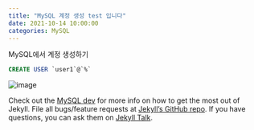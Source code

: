 ```yaml
---
title: "MySQL 계정 생성 test 입니다"
date: 2021-10-14 10:00:00
categories: MySQL
---
```


MySQL에서 계정 생성하기

```sql
CREATE USER `user1`@`%` 
```

![image](https://user-images.githubusercontent.com/1762845/137330854-e4c97af9-8318-4c4c-a3e0-b0530f787aea.png)


Check out the [MySQL dev][MySQL-dev] for more info on how to get the most out of Jekyll. File all bugs/feature requests at [Jekyll’s GitHub repo][jekyll-gh]. If you have questions, you can ask them on [Jekyll Talk][jekyll-talk].

[MySQL-dev]: https://mysql.com
[jekyll-gh]:   https://github.com/jekyll/jekyll
[jekyll-talk]: https://talk.jekyllrb.com/
